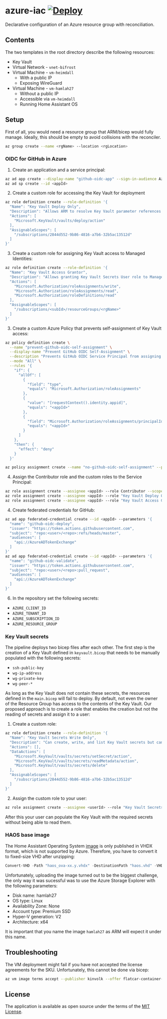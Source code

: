 # azure-iac [![Deploy](https://github.com/skateman/azure-iac/actions/workflows/deploy.yml/badge.svg)](https://github.com/skateman/azure-iac/actions/workflows/deploy.yml)

Declarative configuration of an Azure resource group with reconciliation.

## Contents
The two templates in the root directory describe the following resources:
* Key Vault
* Virtual Network - `vnet-bifrost`
* Virtual Machine - `vm-heimdall`
  * With a public IP
  * Exposing WireGuard
* Virtual Machine - `vm-hamlah27`
  * Without a public IP
  * Accessible via `vm-heimdall`
  * Running Home Assistant OS

## Setup
First of all, you would need a resource group that ARM/bicep would fully manage. Ideally, this should be empty to avoid collisions with the reconciler.

```sh
az group create --name <rgName> --location <rgLocation>
```

### OIDC for GitHub in Azure
1. Create an application and a service principal:
```sh
az ad app create --display-name "github-oidc-app" --sign-in-audience AzureADMyOrg
az ad sp create --id <appId>
```

2. Create a custom role for accessing the Key Vault for deployment
```sh
az role definition create --role-definition '{
  "Name": "Key Vault Deploy Only",
  "Description": "Allows ARM to resolve Key Vault parameter references during deployment",
  "Actions": [
    "Microsoft.KeyVault/vaults/deploy/action"
  ],
  "AssignableScopes": [
    "/subscriptions/2844d552-9b86-4816-a7b6-32b5ac13512d"
  ]
}'
```

3. Create a custom role for assigning Key Vault access to Managed Identities:
```sh
az role definition create --role-definition '{
  "Name": "Key Vault Access Grantor",
  "Description": "Allows granting Key Vault Secrets User role to Managed Identities only under a Resource Group",
  "Actions": [
    "Microsoft.Authorization/roleAssignments/write",
    "Microsoft.Authorization/roleAssignments/read",
    "Microsoft.Authorization/roleDefinitions/read"
  ],
  "AssignableScopes": [
    "/subscriptions/<subId>/resourceGroups/<rgName>"
  ]
}'
```

3. Create a custom Azure Policy that prevents self-assignment of Key Vault access:
```sh
az policy definition create \
  --name "prevent-github-oidc-self-assignment" \
  --display-name "Prevent GitHub OIDC Self-Assignment" \
  --description "Prevents GitHub OIDC Service Principal from assigning roles to itself" \
  --mode "All" \
  --rules '{
    "if": {
      "allOf": [
        {
          "field": "type",
          "equals": "Microsoft.Authorization/roleAssignments"
        },
        {
          "value": "[requestContext().identity.appid]",
          "equals": "<appId>"
        },
        {
          "field": "Microsoft.Authorization/roleAssignments/principalId",
          "equals": "<appId>"
        }
      ]
    },
    "then": {
      "effect": "deny"
    }
  }'

az policy assignment create --name "no-github-oidc-self-assignment" --policy "prevent-github-oidc-self-assignment" --scope "/subscriptions/<subId>/resourceGroups/<rgName>"
```

4. Assign the Contributor role and the custom roles to the Service Principal:
```sh
az role assignment create --assignee <appId> --role Contributor --scope /subscriptions/<subId>/resourceGroups/<rgName>
az role assignment create --assignee <appId> --role "Key Vault Deploy Only" --scope /subscriptions/<subId>/resourceGroups/<rgName>
az role assignment create --assignee <appId> --role "Key Vault Access Grantor" --scope /subscriptions/<subId>/resourceGroups/<rgName>
```

4. Create federated credentials for GitHub:
```sh
az ad app federated-credential create --id <appId> --parameters '{
  "name": "github-oidc-deploy",
  "issuer": "https://token.actions.githubusercontent.com",
  "subject": "repo:<user>/<repo>:refs/heads/master",
  "audiences": [
    "api://AzureADTokenExchange"
  ]
}'
az ad app federated-credential create --id <appId> --parameters '{
  "name": "github-oidc-validate",
  "issuer": "https://token.actions.githubusercontent.com",
  "subject": "repo:<user>/<repo>:pull_request",
  "audiences": [
    "api://AzureADTokenExchange"
  ]
}'
```

6. In the repository set the following secrets:
* `AZURE_CLIENT_ID`
* `AZURE_TENANT_ID`
* `AZURE_SUBSCRIPTION_ID`
* `AZURE_RESOURCE_GROUP`

### Key Vault secrets
The pipeline deploys two bicep files after each other. The first step is the creation of a Key Vault defined in `keyvault.bicep` that needs to be manually populated with the following secrets:
* `ssh-public-key`
* `wg-ip-address`
* `wg-private-key`
* `wg-peer-*`

As long as the Key Vault does not contain these secrets, the resources defined in the `main.bicep` will fail to deploy. By default, not even the owner of the Resource Group has access to the contents of the Key Vault. Our proposed approach is to create a role that enables the creation but not the reading of secrets and assign it to a user:

1. Create a custom role:
```sh
az role definition create --role-definition '{
  "Name": "Key Vault Secrets Write Only",
  "Description": "Can create, write, and list Key Vault secrets but cannot read secret values",
  "Actions": [],
  "DataActions": [
    "Microsoft.KeyVault/vaults/secrets/setSecret/action",
    "Microsoft.KeyVault/vaults/secrets/readMetadata/action",
    "Microsoft.KeyVault/vaults/secrets/delete"
  ],
  "AssignableScopes": [
    "/subscriptions/2844d552-9b86-4816-a7b6-32b5ac13512d"
  ]
}'
```

2. Assign the custom role to your user:
```sh
az role assignment create --assignee <userId> --role "Key Vault Secrets Write Only" --scope /subscriptions/<subId>/resourceGroups/<rgName>
```

After this your user can populate the Key Vault with the required secrets without being able to read them.

### HAOS base image
The Home Assistant Operating System [image](https://github.com/home-assistant/operating-system/releases) is only published in VHDX format, which is not supported by Azure. Therefore, you have to convert it to fixed-size VHD after unzipping:
```powershell
Convert-VHD -Path "haos_ova-xx.y.vhdx" -DestinationPath "haos.vhd" -VHDType Fixed
```

Unfortunately, uploading the image turned out to be the biggest challenge, the only way it was sucessful was to use the Azure Storage Explorer with the following parameters:
* Disk name: hamlah27
* OS type: Linux
* Availability Zone: None
* Account type: Premium SSD
* Hyper-V generation: V2
* Architecture: x64

It is important that you name the image `hamlah27` as ARM will expect it under this name.

## Troubleshooting
The VM deployment might fail if you have not accepted the license agreements for the SKU. Unfortunately, this cannot be done via bicep:
```sh
az vm image terms accept --publisher kinvolk --offer flatcar-container-linux-free --plan lts2024-gen2
```

## License
The application is available as open source under the terms of the [MIT License](http://opensource.org/licenses/MIT).
